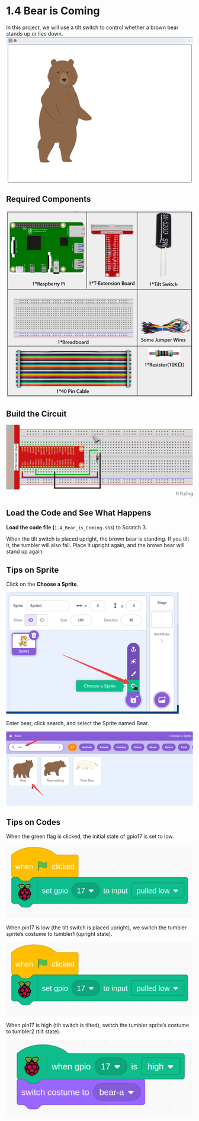 # 1.4 Bear is Coming

In this project, we will use a tilt switch to control whether a brown bear stands up or lies down.![](./img/1.4/1.4_bear_header.png)

## Required Components

![](./img/1.4/1.4_component.png)

## Build the Circuit

![](./img/1.4/1.4_fritzing.png)

## Load the Code and See What Happens

**Load the code file (**`1.4_Bear_is_Coming.sb3`) to Scratch 3.

When the tilt switch is placed upright, the brown bear is standing. If you tilt it, the tumbler will also fall. Place it upright again, and the brown bear will stand up again.

## Tips on Sprite

Click on the **Choose a Sprite**.

![](./img/1.4/1.4_upload_sprite.png)

Enter bear, click search, and select the Sprite named Bear.

![](./img/1.4/1.4_choose_sprite.png)

## Tips on Codes

When the green flag is clicked, the initial state of gpio17 is set to low.

![](./img/1.4/1.4_code_constumes.png)

When pin17 is low (the tilt switch is placed upright), we switch the tumbler sprite’s costume to tumbler1 (upright state).

![](./img/1.4/1.4_code_constumes.png)

When pin17 is high (tilt switch is tilted), switch the tumbler sprite’s costume to tumbler2 (tilt state).

![](./img/1.4/1.4_code_constumes2.png)



